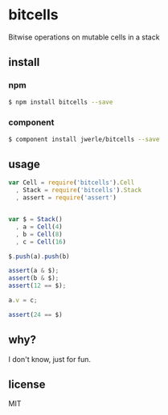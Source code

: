 bitcells
=====

Bitwise operations on mutable cells in a stack

## install

### npm

```sh
$ npm install bitcells --save
```

### component

```sh
$ component install jwerle/bitcells --save
```

## usage

```js
var Cell = require('bitcells').Cell
  , Stack = require('bitcells').Stack
  , assert = require('assert')


var $ = Stack()
  , a = Cell(4)
  , b = Cell(8)
  , c = Cell(16)

$.push(a).push(b)

assert(a & $);
assert(b & $);
assert(12 == $);

a.v = c;

assert(24 == $)
```

## why?

I don't know, just for fun.

## license

MIT
